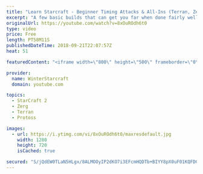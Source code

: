 ```yaml
---
title: "Learn Starcraft - Beginner Timing Attacks & All-Ins (Terran, Zerg & Protoss)"
excerpt: "A few basic builds that can get you far when done fairly well. Also important is how not to overextend and lose everything."
originalUrl: https://youtube.com/watch?v=8xOuROdh6t0
type: video
price: Free
length: PT58M11S
publishedDateTime: 2018-09-21T22:07:57Z
heat: 51

featuredContent: "<iframe width=\"800\" height=\"500\" frameborder=\"0\" src=\"https://www.youtube.com/embed/8xOuROdh6t0\" allow=\"accelerometer; autoplay; encrypted-media; gyroscope; picture-in-picture\" allowfullscreen></iframe>"

provider:
  name: WinterStarcraft
  domain: youtube.com

topics:
  - StarCraft 2
  - Zerg
  - Terran
  - Protoss

images:
  - url: https://i.ytimg.com/vi/8xOuROdh6t0/maxresdefault.jpg
    width: 1280
    height: 720
    isCached: true

secured: "S/jQdEW0TLaN5HLgx/8ALMOOyIP2dKO7i3EFcmHQDTb+BIYY8pX0uF01KQFDGRS6Q5jOza3OUixqqk6DtcWS0GSqJwxNR9mZ4rtMN/NjGytKjcrdGQaU7CkBSduxtDpcrFoE/YjUbFkKJiqDzHfkoCi2ojGGj27TZ3jdIcFSXB6nhjQ5ERtHl7+CqItnOgG4PN0vnll0hxqvoMs8TopTXRK/+XPO9Qpe40mo2XT//6+xo28YfJboVcc7Gxm6lm5TNc8DbKZK2pUgprTR7CBah1bHUtfctfuGMdyq5Bt6KrJG5T3U/yXY9eQj5kKXuusMGG30VMAqEyTzxBvDk/tutkFqOrgXp0PPk5167tM9JYm5abD3VbAPUx49aHQtOyCOqL1GC87FLIDFic9uqpGSVrQvX2/+AfXfGPiRYakTYHk=;xqRMvsq8If8Py8IvZe7CSQ=="
---
```


